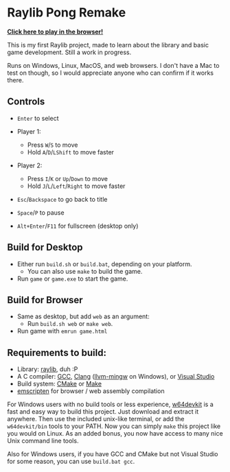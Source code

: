 # Raylib Pong Remake

[**Click here to play in the browser!**](https://auwsmit.github.io/raylib-pong-remake/)

This is my first Raylib project, made to learn about the library and basic game
development. Still a work in progress.

Runs on Windows, Linux, MacOS, and web browsers. I don't have a Mac to test on
though, so I would appreciate anyone who can confirm if it works there.

## Controls

- `Enter` to select

- Player 1:
    - Press `W`/`S` to move
    - Hold `A`/`D`/`LShift` to move faster

- Player 2:
    - Press `I`/`K` or `Up`/`Down` to move
    - Hold `J`/`L`/`Left`/`Right` to move faster

- `Esc`/`Backspace` to go back to title

- `Space`/`P` to pause

- `Alt+Enter`/`F11` for fullscreen (desktop only)

## Build for Desktop
- Either run `build.sh` or `build.bat`, depending on your platform.
    - You can also use `make` to build the game.
- Run `game` or `game.exe` to start the game.

## Build for Browser
- Same as desktop, but add `web` as an argument:
    - Run `build.sh web` or `make web`.
- Run game with `emrun game.html`

## Requirements to build:

- Library: [raylib](https://www.raylib.com/), duh :P
- A C compiler: [GCC](https://gcc.gnu.org/), [Clang](https://clang.llvm.org/) ([llvm-mingw](https://github.com/mstorsjo/llvm-mingw) on Windows), or [Visual Studio](https://visualstudio.microsoft.com/)
- Build system: [CMake](https://cmake.org/) or [Make](https://en.wikipedia.org/wiki/Make_(software))
- [emscripten](https://emscripten.org/) for browser / web assembly compilation

For Windows users with no build tools or less experience, [w64devkit](https://github.com/skeeto/w64devkit) is a fast and easy way to build this project. Just download and extract it anywhere. Then use the included unix-like terminal, or add the `w64devkit/bin` tools to your PATH. Now you can simply `make` this project like you would on Linux. As an added bonus, you now have access to many nice Unix command line tools.

Also for Windows users, if you have GCC and CMake but not Visual Studio for some reason, you can use `build.bat gcc`.
